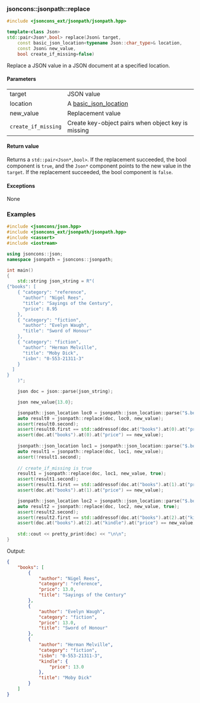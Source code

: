 ### jsoncons::jsonpath::replace

```cpp
#include <jsoncons_ext/jsonpath/jsonpath.hpp>

template<class Json>
std::pair<Json*,bool> replace(Json& target, 
    const basic_json_location<typename Json::char_type>& location, 
    const Json& new_value,
    bool create_if_missing=false)
```

Replace a JSON value in a JSON document at a specified location. 

#### Parameters
<table>
  <tr>
    <td>target</td>
    <td>JSON value</td> 
  </tr>
  <tr>
    <td>location</td>
    <td>A <a href="basic_json_location.md">basic_json_location</a></td> 
  </tr>
  <tr>
    <td>new_value</td>
    <td>Replacement value</td> 
  </tr>
  <tr>
    <td><code>create_if_missing</code></td>
    <td>Create key-object pairs when object key is missing</td> 
  </tr>
</table>

#### Return value

Returns a `std::pair<Json*,bool>`. If the replacement succeeded, the bool component is `true`, and
the `Json*` component points to the new value in the `target`. If the replacement succeeded, the bool component is `false`.

#### Exceptions

None

### Examples

```cpp
#include <jsoncons/json.hpp>
#include <jsoncons_ext/jsonpath/jsonpath.hpp>
#include <cassert>
#include <iostream>

using jsoncons::json;
namespace jsonpath = jsoncons::jsonpath;

int main()
{
    std::string json_string = R"(
{"books": [ 
    { "category": "reference",
      "author": "Nigel Rees",
      "title": "Sayings of the Century",
      "price": 8.95
    },
    { "category": "fiction",
      "author": "Evelyn Waugh",
      "title": "Sword of Honour"
    },
    { "category": "fiction",
      "author": "Herman Melville",
      "title": "Moby Dick",
      "isbn": "0-553-21311-3"
    }
  ] 
}
    )";

    json doc = json::parse(json_string);

    json new_value{13.0}; 

    jsonpath::json_location loc0 = jsonpath::json_location::parse("$.books[0].price");
    auto result0 = jsonpath::replace(doc, loc0, new_value);
    assert(result0.second);
    assert(result0.first == std::addressof(doc.at("books").at(0).at("price")));
    assert(doc.at("books").at(0).at("price") == new_value);
    
    jsonpath::json_location loc1 = jsonpath::json_location::parse("$.books[1].price");
    auto result1 = jsonpath::replace(doc, loc1, new_value);
    assert(!result1.second);
    
    // create_if_missing is true
    result1 = jsonpath::replace(doc, loc1, new_value, true);
    assert(result1.second);
    assert(result1.first == std::addressof(doc.at("books").at(1).at("price")));
    assert(doc.at("books").at(1).at("price") == new_value);

    jsonpath::json_location loc2 = jsonpath::json_location::parse("$.books[2].kindle.price");
    auto result2 = jsonpath::replace(doc, loc2, new_value, true);
    assert(result2.second);
    assert(result2.first == std::addressof(doc.at("books").at(2).at("kindle").at("price")));
    assert(doc.at("books").at(2).at("kindle").at("price") == new_value);
    
    std::cout << pretty_print(doc) << "\n\n";
}
```
Output:
```json
{
    "books": [
        {
            "author": "Nigel Rees",
            "category": "reference",
            "price": 13.0,
            "title": "Sayings of the Century"
        },
        {
            "author": "Evelyn Waugh",
            "category": "fiction",
            "price": 13.0,
            "title": "Sword of Honour"
        },
        {
            "author": "Herman Melville",
            "category": "fiction",
            "isbn": "0-553-21311-3",
            "kindle": {
                "price": 13.0
            },
            "title": "Moby Dick"
        }
    ]
}
```

